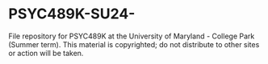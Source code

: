 # PSYC489K-SU24-
File repository for PSYC489K at the University of Maryland - College Park (Summer term). This material is copyrighted; do not distribute to other sites or action will be taken.
